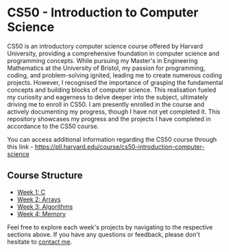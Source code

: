 # CS50 - Introduction to Computer Science
CS50 is an introductory computer science course offered by Harvard University, providing a comprehensive foundation in computer science and programming concepts. While pursuing my Master's in Engineering Mathematics at the University of Bristol, my passion for programming, coding, and problem-solving ignited, leading me to create numerous coding projects. However, I recognised the importance of grasping the fundamental concepts and building blocks of computer science. This realisation fueled my curiosity and eagerness to delve deeper into the subject, ultimately driving me to enroll in CS50. I am presently enrolled in the course and actively documenting my progress, though I have not yet completed it. This repository showcases my progress and the projects I have completed in accordance to the CS50 course. 

You can access additional information regarding the CS50 course through this link - https://pll.harvard.edu/course/cs50-introduction-computer-science


## Course Structure
- [Week 1: C](#Week-1-C)
- [Week 2: Arrays](#Week-2-Arrays)
- [Week 3: Algorithms](#week-3-algorithms)
- [Week 4: Memory](#week-4-memory)



Feel free to explore each week's projects by navigating to the respective sections above. If you have any questions or feedback, please don't hesitate to [contact me](pawanthapa840@gmail.com).

